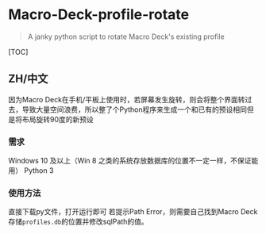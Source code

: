 # Macro-Deck-profile-rotate

> A janky python script to rotate Macro Deck's existing profile

[TOC]

## ZH/中文

因为Macro Deck在手机/平板上使用时，若屏幕发生旋转，则会将整个界面转过去，导致大量空间浪费，所以整了个Python程序来生成一个和已有的预设相同但是将布局旋转90度的新预设

### 需求

Windows 10 及以上（Win 8 之类的系统存放数据库的位置不一定一样，不保证能用）
Python 3

### 使用方法

直接下载py文件，打开运行即可
若提示Path Error，则需要自己找到Macro Deck存储`profiles.db`的位置并修改sqlPath的值。
